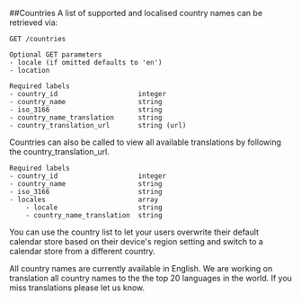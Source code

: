 ##Countries
A list of supported and localised country names can be retrieved via:
```
GET /countries

Optional GET parameters
- locale (if omitted defaults to 'en')
- location

Required labels
- country_id					integer
- country_name					string
- iso_3166						string
- country_name_translation		string
- country_translation_url		string (url)
```

Countries can also be called to view all available translations by following the country_translation_url.
```
Required labels
- country_id					integer
- country_name					string
- iso_3166						string
- locales						array
	- locale					string
	- country_name_translation	string
```

You can use the country list to let your users overwrite their default calendar store based on their device's region setting and switch to a calendar store from a different country.

All country names are currently available in English. We are working on translation all country names to the the top 20 languages in the world. If you miss translations please let us know.